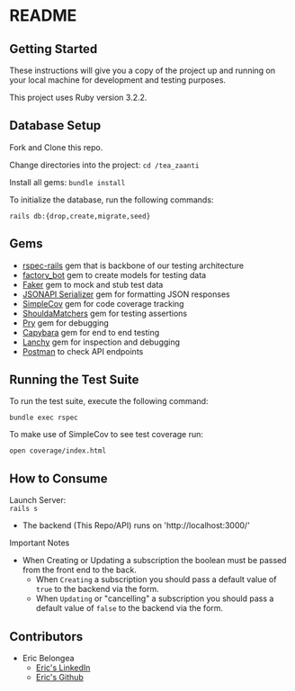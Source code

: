 # README

## Getting Started

These instructions will give you a copy of the project up and running on your local machine for development and testing purposes. 

This project uses Ruby version 3.2.2.

## Database Setup

Fork and Clone this repo.

Change directories into the project:
`cd /tea_zaanti`

Install all gems:
`bundle install`

To initialize the database, run the following commands:

`rails db:{drop,create,migrate,seed}`

## Gems

- [rspec-rails](https://github.com/rspec/rspec-rails) gem that is backbone of our testing architecture
- [factory_bot](https://github.com/thoughtbot/factory_bot) gem to create models for testing data
- [Faker](https://github.com/faker-ruby/faker) gem to mock and stub test data
- [JSONAPI Serializer](https://github.com/jsonapi-serializer/jsonapi-serializer) gem for formatting JSON responses
- [SimpleCov](https://github.com/simplecov-ruby/simplecov) gem for code coverage tracking
- [ShouldaMatchers](https://github.com/thoughtbot/shoulda-matchers) gem for testing assertions
- [Pry](https://github.com/pry/pry) gem for debugging
- [Capybara](https://github.com/morris-lab/Capybara) gem for end to end testing 
- [Lanchy](https://github.com/copiousfreetime/launchy) gem for inspection and debugging
- [Postman](https://www.postman.com/) to check API endpoints



## Running the Test Suite

To run the test suite, execute the following command:

`bundle exec rspec`

To make use of SimpleCov to see test coverage run:

`open coverage/index.html`

## How to Consume
Launch Server: <br>
```rails s```

* The backend (This Repo/API) runs on 'http://localhost:3000/'

Important Notes

* When Creating or Updating a subscription the boolean must be passed from the front end to the back. 
  * When `Creating` a subscription you should pass a default value of `true` to the backend via the form.
  * When `Updating` or "cancelling" a subscription you should pass a default value of `false` to the backend via the form.


## Contributors

* Eric Belongea 
    * [Eric's LinkedIn](https://www.linkedin.com/in/eric-belongea/)
    * [Eric's Github](https://github.com/EricBelongea)
